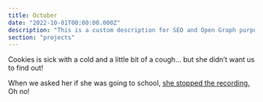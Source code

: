 ```yaml
---
title: October
date: "2022-10-01T00:00:00.000Z"
description: "This is a custom description for SEO and Open Graph purposes, rather than the default generated excerpt. Simply add a description field to the frontmatter."
section: "projects"
---
```


Cookies is sick with a cold and a little bit of a cough… but she didn’t want us to find out!

When we asked her if she was going to school, [she stopped the recording.](https://youtu.be/c15OhQZ3YXg) Oh no!
